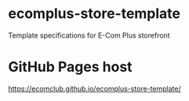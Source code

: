 # ecomplus-store-template
Template specifications for E-Com Plus storefront

# GitHub Pages host
https://ecomclub.github.io/ecomplus-store-template/
